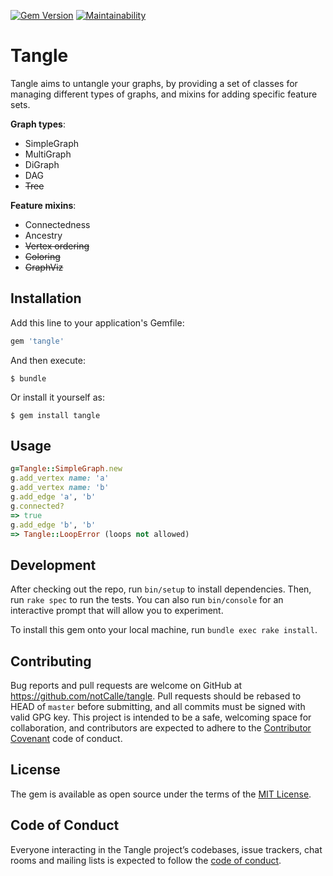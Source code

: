 [![Gem Version](https://badge.fury.io/rb/tangle.svg)](https://badge.fury.io/rb/tangle) [![Maintainability](https://api.codeclimate.com/v1/badges/0d92a4d05b6bb5c06dce/maintainability)](https://codeclimate.com/github/notCalle/ruby-tangle/maintainability)

# Tangle

Tangle aims to untangle your graphs, by providing a set of classes for managing different types of graphs, and mixins for adding specific feature sets.

**Graph types**:
 * SimpleGraph
 * MultiGraph
 * DiGraph
 * DAG
 * ~~Tree~~

**Feature mixins**:
 * Connectedness
 * Ancestry
 * ~~Vertex ordering~~
 * ~~Coloring~~
 * ~~GraphViz~~

## Installation

Add this line to your application's Gemfile:

```ruby
gem 'tangle'
```

And then execute:

    $ bundle

Or install it yourself as:

    $ gem install tangle

## Usage

```ruby
g=Tangle::SimpleGraph.new
g.add_vertex name: 'a'
g.add_vertex name: 'b'
g.add_edge 'a', 'b'
g.connected?
=> true
g.add_edge 'b', 'b'
=> Tangle::LoopError (loops not allowed)
```

## Development

After checking out the repo, run `bin/setup` to install dependencies. Then, run `rake spec` to run the tests. You can also run `bin/console` for an interactive prompt that will allow you to experiment.

To install this gem onto your local machine, run `bundle exec rake install`.

## Contributing

Bug reports and pull requests are welcome on GitHub at https://github.com/notCalle/tangle. Pull requests should be rebased to HEAD of `master` before submitting, and all commits must be signed with valid GPG key. This project is intended to be a safe, welcoming space for collaboration, and contributors are expected to adhere to the [Contributor Covenant](http://contributor-covenant.org) code of conduct.

## License

The gem is available as open source under the terms of the [MIT License](https://opensource.org/licenses/MIT).

## Code of Conduct

Everyone interacting in the Tangle project’s codebases, issue trackers, chat rooms and mailing lists is expected to follow the [code of conduct](https://github.com/notCalle/tangle/blob/master/CODE_OF_CONDUCT.md).
